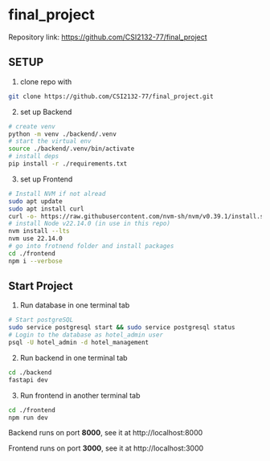 # final_project
Repository link: https://github.com/CSI2132-77/final_project

## SETUP
1. clone repo with
```bash
git clone https://github.com/CSI2132-77/final_project.git
```
2. set up Backend
```bash
# create venv
python -m venv ./backend/.venv
# start the virtual env
source ./backend/.venv/bin/activate
# install deps
pip install -r ./requirements.txt
```
3. set up Frontend
```bash
# Install NVM if not alread
sudo apt update
sudo apt install curl
curl -o- https://raw.githubusercontent.com/nvm-sh/nvm/v0.39.1/install.sh |
# install Node v22.14.0 (in use in this repo)
nvm install --lts
nvm use 22.14.0
# go into frotnend folder and install packages
cd ./frontend
npm i --verbose
```

## Start Project
1. Run database in one terminal tab
```bash
# Start postgreSQL
sudo service postgresql start && sudo service postgresql status
# Login to the database as hotel_admin user
psql -U hotel_admin -d hotel_management
```
2. Run backend in one terminal tab
```bash
cd ./backend
fastapi dev
```
3. Run frontend in another terminal tab
```bash
cd ./frontend
npm run dev
```

Backend runs on port **8000**, see it at http://localhost:8000

Frontend runs on port **3000**, see it at http://localhost:3000